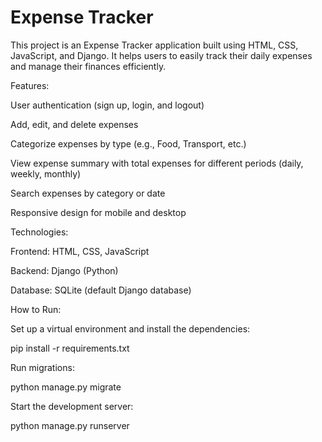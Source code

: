 # Expense Tracker

This project is an Expense Tracker application built using HTML, CSS, JavaScript, and Django. It helps users to easily track their daily expenses and manage their finances efficiently.

Features:


User authentication (sign up, login, and logout)

Add, edit, and delete expenses

Categorize expenses by type (e.g., Food, Transport, etc.)

View expense summary with total expenses for different periods (daily, weekly, monthly)

Search expenses by category or date

Responsive design for mobile and desktop


Technologies:


Frontend: HTML, CSS, JavaScript

Backend: Django (Python)

Database: SQLite (default Django database)

How to Run:


Set up a virtual environment and install the dependencies:

pip install -r requirements.txt

Run migrations:

python manage.py migrate

Start the development server:

python manage.py runserver
